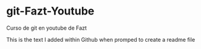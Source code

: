 # git-Fazt-Youtube
Curso de git en youtube de Fazt

This is the text I added within Github when promped to create a readme file
